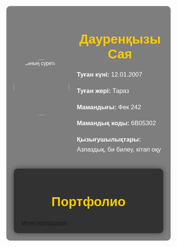 <!DOCTYPE html>
<html lang="kk">
<head>
    <meta charset="UTF-8">
    <meta name="viewport" content="width=device-width, initial-scale=1.0">
    <title>Дауренқызы Сая - Портфолио</title>
    <style>
        body {
            font-family: Arial, sans-serif;
            margin: 0;
            padding: 0;
            background: url('your-image-url.jpg') no-repeat center center fixed;
            background-size: cover;
            color: #fff;
        }
        .container {
            width: 80%;
            margin: 50px auto;
            padding: 20px;
            background-color: rgba(0, 0, 0, 0.5);
            border-radius: 10px;
        }
        h1, h2 {
            text-align: center;
            font-size: 2.5em;
            color: #ffcc00;
        }
        p {
            font-size: 1.2em;
            line-height: 1.6;
        }
        .profile {
            display: flex;
            justify-content: center;
            align-items: center;
            margin-bottom: 20px;
        }
        .profile img {
            border-radius: 50%;
            width: 150px;
            height: 150px;
            margin-right: 20px;
        }
        .link {
            display: block;
            text-align: center;
            font-size: 1.5em;
            margin-top: 20px;
            text-decoration: none;
            color: #ffcc00;
            border: 2px solid #ffcc00;
            padding: 10px 20px;
            border-radius: 5px;
        }
        .link:hover {
            background-color: #ffcc00;
            color: #000;
        }
        .content {
            background-color: rgba(0, 0, 0, 0.6);
            padding: 20px;
            border-radius: 10px;
            box-shadow: 0 0 15px rgba(0, 0, 0, 0.5);
        }
    </style>
</head>
<body>
    <div class="container">
        <div class="profile">
            <!-- Суретіңізді мына жерге қосыңыз -->
            <img src="saya(3).jpg" alt="Саяның суреті">
            <div>
                <h1>Дауренқызы Сая</h1>
                <p><strong>Туған күні:</strong> 12.01.2007</p>
                <p><strong>Туған жері:</strong> Тараз</p>
                <p><strong>Мамандығы:</strong> Фек 242</p>
                <p><strong>Мамандық коды:</strong> 6B05302</p>
                <p><strong>Қызығушылықтары:</strong> Азпаздық, би билеу, кітап оқу</p>
            </div>
        </div>
        <div class="content">
            <h2>Портфолио</h2>
            <a href="https://https://daurenkyzysaa.wixsite.com/my-site-4 class="link" target="_blank">Менің портфолиом</a>
        </div>
    </div>
</body>
</html>

